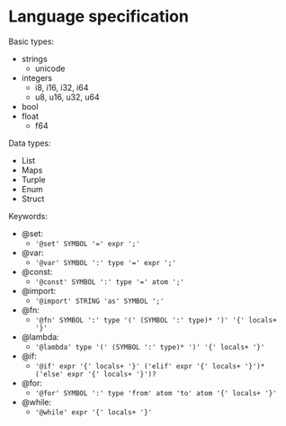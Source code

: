 # Language specification

Basic types:

- strings 
    - unicode
- integers
    - i8, i16, i32, i64
    - u8, u16, u32, u64
- bool
- float
    - f64

Data types:

- List
- Maps
- Turple
- Enum
- Struct

Keywords:

- @set: 
  - `'@set' SYMBOL '=' expr ';'`
- @var: 
  - `'@var' SYMBOL ':' type '=' expr ';'`
- @const: 
  - `'@const' SYMBOL ':' type '=' atom ';'`
- @import: 
  - `'@import' STRING 'as' SYMBOL ';'`
- @fn: 
  - `'@fn' SYMBOL ':' type '(' (SYMBOL ':' type)* ')' '{' locals+ '}'`
- @lambda: 
  - `'@lambda' type '(' (SYMBOL ':' type)* ')' '{' locals+ '}'`
- @if: 
  - `'@if' expr '{' locals+ '}' ('elif' expr '{' locals+ '}')* ('else' expr '{' locals+ '}')?`
- @for: 
  - `'@for' SYMBOL ':' type 'from' atom 'to' atom '{' locals+ '}'`
- @while: 
  - `'@while' expr '{' locals+ '}'`